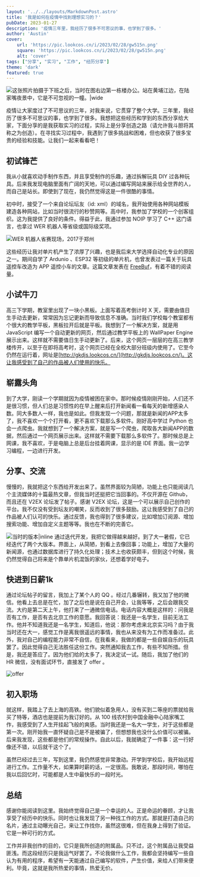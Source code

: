 ```yaml
---
layout: '../../layouts/MarkdownPost.astro'
title: '我是如何在疫情中找到理想实习的？'
pubDate: 2023-01-27
description: '疫情三年里，我经历了很多不可思议的事，也学到了很多。'
author: 'Austin'
cover:
    url: 'https://pic.lookcos.cn/i/2023/02/28/gw515n.png'
    square: 'https://pic.lookcos.cn/i/2023/02/28/gw515n.png'
    alt: 'cover'
tags: ["分享", "实习", "工作", "经历分享"]
theme: 'dark'
featured: true
---
```


![这张照片拍摄于下班之后，当时在图右边第一栋楼办公。站在黄埔江边，在陆家嘴夜景中，它是不可忽视的一幢。|wide](https://lookcos.cn/usr/uploads/2020/12/2cb0bededa2363afa418ce60e96c075-1-scaled.jpg)

疫情让大家度过了不可思议的三年，对我来说，它贯穿了整个大学。三年里，我经历了很多不可思议的事，也学到了很多。我想把这些经历和学到的东西分享给大家，下面分享的是我获取实习的过程，实际上是分享创造之路（请允许我斗胆将其称之为创造）。在寻找实习过程中，我遇到了很多挑战和困难，但也收获了很多宝贵的经验和技能。让我们一起来看看吧！

## 初试锋芒

我从小就喜欢动手制作东西，并且享受制作的乐趣，通过拆解玩具 DIY 过各种玩具。后来我发现电脑里面有广阔的天地，可以通过编写网站来展示给全世界的人，而自己是站长。即使到了现在，我仍然觉得这是一件很酷的事情。  

初中时，接受了一个来自论坛坛友（id: xml）的域名，我开始使用各种网站模板建造各种网站，比如当时很流行的秒赞网等。高中时，我参加了学校的一个创客组织。这为我提供了良好的条件。得益于此，我通过参加 NOIP 学习了 C++ 这门语言，也拿过 WER 机器人等省级或国际级奖项。  

![WER 机器人省赛现场，2017于郑州](https://lookcos.cn/usr/uploads/2023/01/1812196934.jpg)  

这些经历让我对单片机产生了浓厚了兴趣，也是我后来大学选择自动化专业的原因之一。期间自学了 Ardunio 、ESP32 等初级的单片机，也曾发表过一篇关于玩具遥控车改造为 APP 遥控小车的文章。这篇文章发表在 [FreeBuf](https://www.freebuf.com/articles/others-articles/210044.html)，有着不错的阅读量。

## 小试牛刀

高三下学期，教室里出现了一块小黑板。上面写着高考倒计时 X 天，需要由值日生手动去更新，常常因为忘记更新而导致信息不准确。当时我们学校每个教室都有个很大的教学平板，黑板拉开后就是平板。我想到了一个解决方案，就是用 JavaScript 编写一个自动更新的网页，然后通过教学平板上的 WallPaper Engine 展示出来。这样就不需要值日生手动更新了。后来，这个网页一层层的在高三教学楼传开，以至于在即将高考时，这个网页已经在全校大部分班级内使用了。它至今仍然在运行着，网址是[http://gkdjs.lookcos.cn/](http://gkdjs.lookcos.cn/)。这让我感受到了自己的作品被人们使用的快乐。

## 崭露头角

到了大学，刚读一个学期就因为疫情被困在家中。那时候疫情刚刚开始，人们还不是很习惯，但人们总是习惯性的在早上醒来后打开新闻看一看每天的新增感染人数。同大多数人一样，我也是如此。但我发现一个问题，那就是新闻的APP太多了，我不喜欢一个个打开看，更不喜欢下载那么多软件。刚好高中学过 Python 也会一点爬虫。我就想到了一个解决方案，就是写一个爬虫，爬取各大新闻APP的数据，然后通过一个网页展示出来。这样就不需要下载那么多软件了。那时候总是上网课，我不喜欢，于是电脑上总是后台挂着网课，显示的是 IDE 界面。我一边学习编程，一边进行开发。

## 分享、交流

慢慢的，我就把这个东西给开发出来了。虽然界面较为简陋，功能上也只能阅读几个主流媒体的十篇最热文章，但我当时还挺把它当回事的。不仅开源在 Github，而且还在 V2EX 论坛发了帖子。感谢 V2EX 论坛，这是一个可以展示自己创作的平台。我不仅没有受到坛友的嘲笑，反而收到了很多鼓励。这让我感受到了自己的作品被人们认可的快乐。通过反馈，我也得到了很多建议，比如增加订阅源、增加搜索功能、增加自定义主题等等。我也在不断的完善它。  

![当时的版本|inline](https://lookcos.cn/usr/uploads/2023/01/4120026759.png)
通过迭代开发，我把它做得越来越好。到了大一暑假，它已经迭代了两个大版本。界面上，从简陋，到看上去像回事；功能上，增加了大量的新闻源，也通过数据库进行了持久化处理；技术上也收获颇丰，但到这个时候，我仍然觉得自己将来是个靠单片机混饭的家伙，还想着学好电子。

## 快进到日薪1k  

通过论坛帖子的留言，我加上了某个人的 QQ 。经过几番辗转，我又加了他的微信。他看上去总是在忙，加了之后也是说在自己开会，让我等等，之后会跟我交流。大约是第二天上午，他打来了一通微信电话。电话内容大概是这样的：问我是否有工作，是否有去北京工作的意愿。我回答说：我还是一名学生，目前无法工作。他并不知道我还是一名学生，知道后，他说：那你考虑来北京实习吗？由于我当时还在大一，感觉工作是离我很遥远的事情，我也从来没有为工作而准备过。此外，我对自己的编程能力非常不自信，在我看来，我做的都是一些自娱自乐的玩具罢了。因此觉得自己无法胜任这份工作。突然通知我去工作，有些不知所措。但是，我还是答应了。因为他们给的太多了，我决定试一试。随后，我加了他们的 HR 微信，没有面试环节，直接发了 offer 。

![offer](https://lookcos.cn/usr/uploads/2023/01/3925532078.png)

## 初入职场  

就这样，我踏上了去上海的高铁。他们貌似着急用人，没有买到二等座的票就给我买了特等，酒店也是提前为我订好的。从 100 线农村到中国金融中心陆家嘴工作，我感受到了人生开挂起飞般的爽感。当时我还是一名大一学生，对于这些都是第一次。刚开始我一直怀疑自己是不是被骗了，但想想我也没什么价值可以被骗。后来我发现，这些都是他们的常规操作。自此以后，我就确定了一件事：这一行好像还不错，以后就干这个了。  

虽然已经过去三年，写到这里，我仍然感觉非常激动。开学到学校后，我开始远程进行工作。工作量不大，如果算时薪的话，一定很高。我敢说，那段时间，哪怕在我以后回忆时，可能都是人生中最快乐的一段时光。

## 总结  

感谢你能阅读到这里。我始终觉得自己是一个幸运的人。正是命运的眷顾，才让我享受了经历中的快乐。同时也让我发现了另一种找工作的方式。那就是打造自己的名片，通过主动曝光自己，来让工作找你，虽然这很难，但在我身上得到了验证。它是一种可行的方式。

工作并非我创作的目的，它只是我所创造的附属品。只不过，这个附属品让我受益匪浅。而这段经历只是我运气好罢了。不论我做什么工作，我都会坚持编写一些自认为有用的程序，希望有一天能通过自己编写的软件，产生价值，来给人们带来便利。毕竟，这就是我所热爱的事情，热爱无价。
